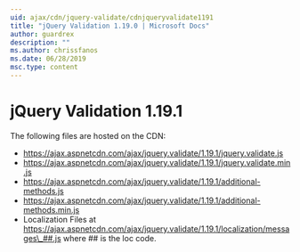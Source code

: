 ```yaml
---
uid: ajax/cdn/jquery-validate/cdnjqueryvalidate1191
title: "jQuery Validation 1.19.0 | Microsoft Docs"
author: guardrex
description: ""
ms.author: chrissfanos
ms.date: 06/28/2019
msc.type: content
---
```

# jQuery Validation 1.19.1

The following files are hosted on the CDN:

- https://ajax.aspnetcdn.com/ajax/jquery.validate/1.19.1/jquery.validate.js
- https://ajax.aspnetcdn.com/ajax/jquery.validate/1.19.1/jquery.validate.min.js
- https://ajax.aspnetcdn.com/ajax/jquery.validate/1.19.1/additional-methods.js
- https://ajax.aspnetcdn.com/ajax/jquery.validate/1.19.1/additional-methods.min.js
- Localization Files at https://ajax.aspnetcdn.com/ajax/jquery.validate/1.19.1/localization/messages\_##.js where ## is the loc code.
